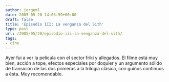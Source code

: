 ```yaml
---
author: jorgeml
date: 2005-05-20 14:03:59+00:00
draft: false
title: 'Episodio III: La venganza del Sith'
type: post
url: /2005/05/20/episodio-iii-la-venganza-del-sith/
tags:
- cine
---
```


Ayer fui a ver la película con el sector friki y allegados. El filme está muy bien, acción a tope, efectos especiales por doquier y un argumento sólido de transición de las dos primeras a la trilogía clásica, con guiños contínuos a ésta. Muy recomendable.
